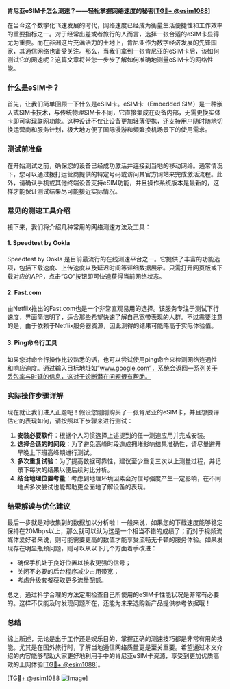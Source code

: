 **肯尼亚eSIM卡怎么测速？——轻松掌握网络速度的秘密[[TG💪+ @esim1088](https://t.me/s/esim1088)]**

在当今这个数字化飞速发展的时代，网络速度已经成为衡量生活便捷性和工作效率的重要指标之一。对于经常出差或者旅行的人而言，选择一张合适的eSIM卡显得尤为重要。而在非洲这片充满活力的土地上，肯尼亚作为数字经济发展的先锋国家，其通信网络也备受关注。那么，当我们拿到一张肯尼亚的eSIM卡后，该如何测试它的网速呢？这篇文章将带您一步步了解如何准确地测量eSIM卡的网络性能。

### 什么是eSIM卡？

首先，让我们简单回顾一下什么是eSIM卡。eSIM卡（Embedded SIM）是一种嵌入式SIM卡技术，与传统物理SIM卡不同，它直接集成在设备内部，无需更换实体卡即可实现联网功能。这种设计不仅让设备更加轻薄便携，还支持用户随时随地切换运营商和服务计划，极大地方便了国际漫游和频繁换机场景下的使用需求。

### 测试前准备

在开始测试之前，确保您的设备已经成功激活并连接到当地的移动网络。通常情况下，您可以通过拨打运营商提供的特定号码或访问其官方网站来完成激活流程。此外，请确认手机或其他终端设备支持eSIM功能，并且操作系统版本是最新的，这样才能保证测试结果尽可能接近实际情况。

### 常见的测速工具介绍

接下来，我们将介绍几种常用的网络测速方法及工具：

#### 1. Speedtest by Ookla
Speedtest by Ookla 是目前最流行的在线测速平台之一。它提供了丰富的功能选项，包括下载速度、上传速度以及延迟时间等详细数据展示。只需打开网页版或下载对应的APP，点击“GO”按钮即可快速获得当前网络状态。

#### 2. Fast.com
由Netflix推出的Fast.com也是一个非常直观易用的选择。该服务专注于测试下行速度，界面简洁明了，适合那些希望快速了解自己宽带表现的人群。不过需要注意的是，由于依赖于Netflix服务器资源，因此测得的结果可能略高于实际体验值。

#### 3. Ping命令行工具
如果您对命令行操作比较熟悉的话，也可以尝试使用ping命令来检测网络连通性和响应速度。通过输入目标地址如“www.google.com”，系统会返回一系列关于丢包率与时延的信息，这对于诊断潜在问题很有帮助。

### 实际操作步骤详解

现在就让我们进入正题吧！假设您刚刚购买了一张肯尼亚的eSIM卡，并且想要评估它的表现如何，请按照以下步骤来进行测试：

1. **安装必要软件**：根据个人习惯选择上述提到的任一测速应用并完成安装。
2. **选择合适的时间段**：为了避免高峰时段造成拥堵影响结果准确性，请尽量避开早晚上下班高峰期进行测试。
3. **多次重复试验**：为了提高数据可靠性，建议至少重复三次以上测量过程，并记录下每次的结果以便后续对比分析。
4. **结合地理位置考量**：考虑到地理环境因素会对信号强度产生一定影响，在不同地点多次尝试也能帮助更全面地了解设备的表现。

### 结果解读与优化建议

最后一步就是对收集到的数据加以分析啦！一般来说，如果您的下载速度能够稳定保持在20Mbps以上，那么就可以认为这是一个相当不错的成绩了；而对于视频流媒体爱好者来说，则可能需要更高的数值才能享受流畅无卡顿的服务体验。如果发现存在明显瓶颈问题，则可以从以下几个方面着手改进：
- 确保手机处于良好位置以接收更强的信号；
- 关闭不必要的后台程序减少占用带宽；
- 考虑升级套餐获取更多流量配额。

总之，通过科学合理的方法定期检查自己所使用的eSIM卡性能状况是非常有必要的。这样不仅能及时发现问题所在，还能为未来选购新产品提供参考依据哦！

### 总结

综上所述，无论是出于工作还是娱乐目的，掌握正确的测速技巧都是非常有用的技能。尤其是在国外旅行时，了解当地通信网络质量更是至关重要。希望通过本文介绍的内容能够帮助大家更好地利用手中的肯尼亚eSIM卡资源，享受到更加优质高效的上网体验[[TG💪+ @esim1088](https://t.me/s/esim1088)]。

[[TG💪+ @esim1088](https://t.me/s/esim1088) ![Image](https://i.postimg.cc/4NQfJmqS/Snipaste-2025-05-13-00-14-12.png)]